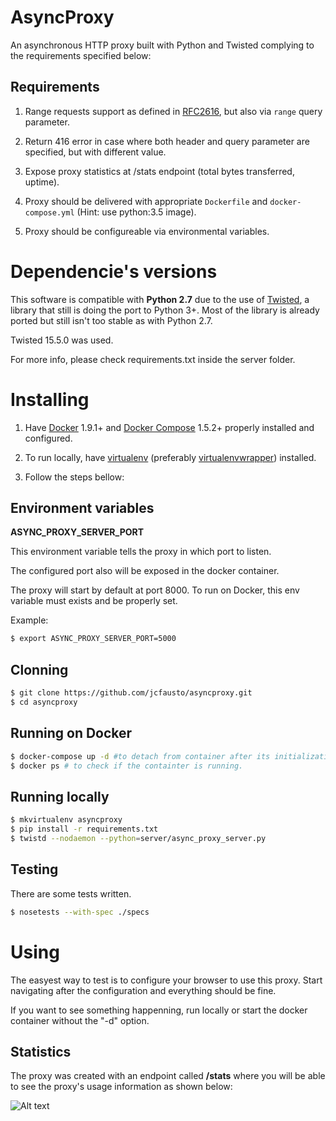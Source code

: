 # AsyncProxy

An asynchronous HTTP proxy built with Python and Twisted complying to the requirements specified below:

## Requirements

1. Range requests support as defined in [RFC2616](https://www.ietf.org/rfc/rfc2616.txt), but also via `range` query parameter.

2. Return 416 error in case where both header and query parameter are specified, but with different value.

3. Expose proxy statistics at /stats endpoint (total bytes transferred, uptime).

4. Proxy should be delivered with appropriate `Dockerfile` and `docker-compose.yml` (Hint: use python:3.5 image).

5. Proxy should be configureable via environmental variables.
 
# Dependencie's versions

This software is compatible with **Python 2.7** due to the use of [Twisted](https://twistedmatrix.com/trac/), a library that still is doing the port to Python 3+. Most of the library is already ported but still isn't too stable as with Python 2.7.

Twisted 15.5.0 was used.

For more info, please check requirements.txt inside the server folder.

# Installing

1. Have [Docker](https://www.docker.com/) 1.9.1+ and [Docker Compose](https://docs.docker.com/compose/) 1.5.2+ properly installed and configured.

2. To run locally, have [virtualenv](https://virtualenv.readthedocs.org/en/latest/) (preferably [virtualenvwrapper](https://virtualenvwrapper.readthedocs.org/en/latest/)) installed.

3. Follow the steps bellow:

## Environment variables

**ASYNC_PROXY_SERVER_PORT**

This environment variable tells the proxy in which port to listen.

The configured port also will be exposed in the docker container.

The proxy will start by default at port 8000. To run on Docker, this env variable must exists and be properly set.

Example:

```bash
$ export ASYNC_PROXY_SERVER_PORT=5000
```
## Clonning

```bash
$ git clone https://github.com/jcfausto/asyncproxy.git
$ cd asyncproxy
```

## Running on Docker
```bash
$ docker-compose up -d #to detach from container after its initialization
$ docker ps # to check if the containter is running. 
```
## Running locally
```bash
$ mkvirtualenv asyncproxy
$ pip install -r requirements.txt
$ twistd --nodaemon --python=server/async_proxy_server.py
```

## Testing

There are some tests written.

```bash
$ nosetests --with-spec ./specs
````

# Using

The easyest way to test is to configure your browser to use this proxy. Start navigating after the configuration and everything should be fine.

If you want to see something happenning, run locally or start the docker container without the "-d" option. 

## Statistics

The proxy was created with an endpoint called **/stats** where you will be able to see the proxy's usage information as shown below:

![Alt text](async-proxy-stats-endpoint.png "Proxy Statistics")
